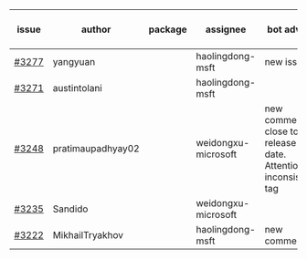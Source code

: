 | issue | author | package | assignee | bot advice | created date of issue | target release date | date from target |
| ------ | ------ | ------ | ------ | ------ | ------ | ------ | :-----: |
| [#3277](https://github.com/Azure/sdk-release-request/issues/3277) | yangyuan |  | haolingdong-msft | new issue. | 10-18 | 11-25 |  |
| [#3271](https://github.com/Azure/sdk-release-request/issues/3271) | austintolani |  | haolingdong-msft |  | 10-12 | 10-28 |  |
| [#3248](https://github.com/Azure/sdk-release-request/issues/3248) | pratimaupadhyay02 |  | weidongxu-microsoft | new comment. close to release date.  Attention to inconsistent tag | 10-07 | 10-25 | 1 |
| [#3235](https://github.com/Azure/sdk-release-request/issues/3235) | Sandido |  | weidongxu-microsoft |  | 09-30 | 10-17 |  |
| [#3222](https://github.com/Azure/sdk-release-request/issues/3222) | MikhailTryakhov |  | haolingdong-msft | new comment. | 09-28 | 10-05 |  |
